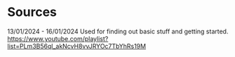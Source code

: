 # Sources

13/01/2024 - 16/01/2024
Used for finding out basic stuff and getting started.
https://www.youtube.com/playlist?list=PLm3B56ql_akNcvH8vvJRYOc7TbYhRs19M

